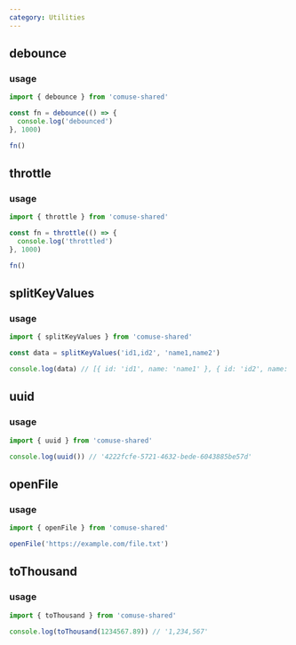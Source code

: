 ```yaml
---
category: Utilities
---
```


## debounce

### usage

```ts
import { debounce } from 'comuse-shared'

const fn = debounce(() => {
  console.log('debounced')
}, 1000)

fn()
```

## throttle

### usage

```ts
import { throttle } from 'comuse-shared'

const fn = throttle(() => {
  console.log('throttled')
}, 1000)

fn()
```

## splitKeyValues

### usage

```ts
import { splitKeyValues } from 'comuse-shared'

const data = splitKeyValues('id1,id2', 'name1,name2')

console.log(data) // [{ id: 'id1', name: 'name1' }, { id: 'id2', name: 'name2' }]
```

## uuid

### usage

```ts
import { uuid } from 'comuse-shared'

console.log(uuid()) // '4222fcfe-5721-4632-bede-6043885be57d'
```

## openFile

### usage

```ts
import { openFile } from 'comuse-shared'

openFile('https://example.com/file.txt')
```

## toThousand

### usage

```ts
import { toThousand } from 'comuse-shared'

console.log(toThousand(1234567.89)) // '1,234,567'
```
